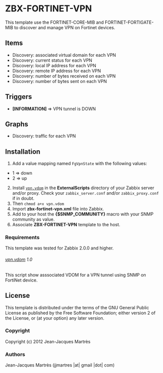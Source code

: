 ZBX-FORTINET-VPN
================

This template use the FORTINET-CORE-MIB and FORTINET-FORTIGATE-MIB to discover and manage VPN on Fortinet devices.

Items
-----

  * Discovery: associated virtual domain for each VPN
  * Discovery: current status for each VPN
  * Discovery: local IP address for each VPN
  * Discovery: remote IP address for each VPN
  * Discovery: number of bytes received on each VPN
  * Discovery: number of bytes sent on each VPN

Triggers
--------

  * **[INFORMATION]** => VPN tunnel is DOWN

Graphs
------

  * Discovery: traffic for each VPN

Installation
------------

1. Add a value mapping named `FgVpnState` with the following values:
  * 1 => down
  * 2 => up
2. Install [`vpn.vdom`](https://github.com/jjmartres/Zabbix/tree/master/zbx-scripts/vpn.vdom) in the **ExternalScripts** directory of your Zabbix server and/or proxy. Check your `zabbix_server.conf` and/or `zabbix_proxy.conf` if in doubt.
3. Then `chmod a+x vpn.vdom`
4. Import **zbx-fortinet-vpn.xml** file into Zabbix.
5. Add to your host the **{$SNMP_COMMUNITY}** macro with your SNMP community as value.
6. Associate **ZBX-FORTINET-VPN** template to the host.
 
### Requirements

This template was tested for Zabbix 2.0.0 and higher.

###### [vpn.vdom](https://github.com/jjmartres/Zabbix/tree/master/zbx-scripts/vpn.vdom) 1.0

This script show asssociated VDOM for a VPN tunnel using SNMP on FortiNet device.

License
-------

This template is distributed under the terms of the GNU General Public License as published by the Free Software Foundation; either version 2 of the  License, or (at your option) any later version.

### Copyright

  Copyright (c) 2012 Jean-Jacques Martrès

### Authors
  
  Jean-Jacques Martrès
  (jjmartres |at| gmail |dot| com)
